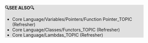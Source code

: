 <div style="margin:2em; background-color: #e0e0e0;">

<strong>🔍SEE ALSO🔍</strong>

 * Core Language/Variables/Pointers/Function Pointer_TOPIC (Refresher)
 * Core Language/Classes/Functors_TOPIC (Refresher)
 * Core Language/Lambdas_TOPIC (Refresher)

</div>

